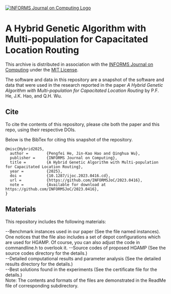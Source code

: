 [![INFORMS Journal on Computing Logo](https://INFORMSJoC.github.io/logos/INFORMS_Journal_on_Computing_Header.jpg)](https://pubsonline.informs.org/journal/ijoc)

# A Hybrid Genetic Algorithm with Multi-population for Capacitated Location Routing

This archive is distributed in association with the [INFORMS Journal on
Computing](https://pubsonline.informs.org/journal/ijoc) under the [MIT License](LICENSE).

The software and data in this repository are a snapshot of the software and data
that were used in the research reported in the paper _A Hybrid Genetic Algorithm with Multi-population for Capacitated Location Routing_ by P.F. He, J.K. Hao, and Q.H. Wu. 

## Cite

To cite the contents of this repository, please cite both the paper and this repo, using their respective DOIs.





Below is the BibTex for citing this snapshot of the repository.

```
@misc{Hybrid2025,
  author =        {Pengfei He, Jin-Kao Hao and Qinghua Wu},
  publisher =     {INFORMS Journal on Computing},
  title =         {A Hybrid Genetic Algorithm with Multi-population for Capacitated Location Routing},
  year =          {2025},
  doi =           {10.1287/ijoc.2023.0416.cd},
  url =           {https://github.com/INFORMSJoC/2023.0416},
  note =          {Available for download at https://github.com/INFORMSJoC/2023.0416},
} 
```

## Materials
This repository includes the following materials:

--Benchmark instances used in our paper (See the file named instances). One notices that the file also includes a set of depot configurations which are used for HGAMP. Of course, you can also adjust the code in commandline.h to overlook it. 
--Source codes of proposed HGAMP (See the source codes directory for the details.)   
--Detailed computational results and parameter analysis (See the detailed results directory for the details.)   
--Best solutions found in the experiments (See the certificate file for the details.)  
Note: The contents and formats of the files are demonstrated in the ReadMe file of corresponding subdirectory.  
  
